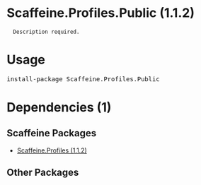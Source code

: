 ﻿Scaffeine.Profiles.Public (1.1.2)
======

      Description required.
    
Usage
======
<pre>install-package Scaffeine.Profiles.Public</pre>
Dependencies (1)
=====

Scaffeine Packages
------
* [Scaffeine.Profiles (1.1.2)](https://github.com/wcpro/Scaffeine/tree/master/src/Scaffeine.Profiles)

Other Packages
------
